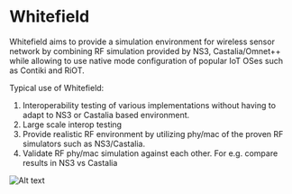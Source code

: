 # Whitefield

Whitefield aims to provide a simulation environment for wireless sensor network by combining RF simulation provided by NS3, Castalia/Omnet++ while allowing to use native mode configuration of popular IoT OSes such as Contiki and RiOT.

Typical use of Whitefield:
1. Interoperability testing of various implementations without having to adapt to NS3 or Castalia based environment.
2. Large scale interop testing
3. Provide realistic RF environment by utilizing phy/mac of the proven RF simulators such as NS3/Castalia.
4. Validate RF phy/mac simulation against each other. For e.g. compare results in NS3 vs Castalia

![Alt text](https://github.com/nyrahul/whitefield/blob/master/docs/res/Whitefield%20-%20HLD.png "Whitefield-High Level design")
